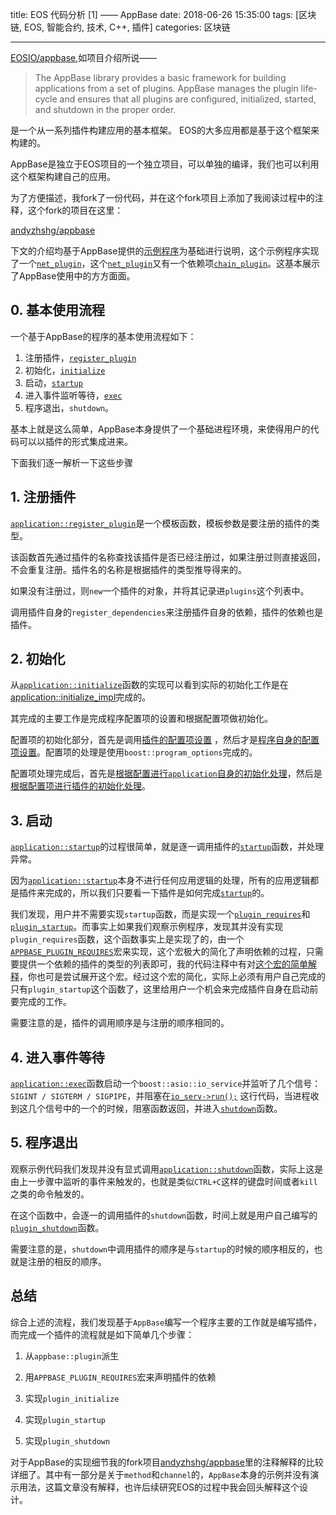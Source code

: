 title: EOS 代码分析 [1] —— AppBase
date: 2018-06-26 15:35:00
tags: [区块链, EOS, 智能合约, 技术, C++, 插件]
categories: 区块链

------

[EOSIO/appbase](https://github.com/eosio/appbase),如项目介绍所说——

> The AppBase library provides a basic framework for building applications from a set of plugins. AppBase manages the plugin life-cycle and ensures that all plugins are configured, initialized, started, and shutdown in the proper order.

是一个从一系列插件构建应用的基本框架。 EOS的大多应用都是基于这个框架来构建的。

AppBase是独立于EOS项目的一个独立项目，可以单独的编译，我们也可以利用这个框架构建自己的应用。

<!-- more -->

为了方便描述，我fork了一份代码，并在这个fork项目上添加了我阅读过程中的注释，这个fork的项目在这里：

[andyzhshg/appbase](https://github.com/andyzhshg/appbase)

下文的介绍均基于AppBase提供的[示例程序](https://github.com/andyzhshg/appbase/tree/master/examples)为基础进行说明，这个示例程序实现了一个[`net_plugin`](https://github.com/andyzhshg/appbase/blob/master/examples/main.cpp#L41)，这个[`net_plugin`](https://github.com/andyzhshg/appbase/blob/master/examples/main.cpp#L41)又有一个依赖项[`chain_plugin`](https://github.com/andyzhshg/appbase/blob/master/examples/main.cpp#L14)。这基本展示了AppBase使用中的方方面面。

## 0. 基本使用流程

一个基于AppBase的程序的基本使用流程如下：

1. 注册插件，[`register_plugin`](https://github.com/andyzhshg/appbase/blob/master/examples/main.cpp#L68)
2. 初始化，[`initialize`](https://github.com/andyzhshg/appbase/blob/master/examples/main.cpp#L70)
3. 启动，[`startup`](https://github.com/andyzhshg/appbase/blob/master/examples/main.cpp#L73)
4. 进入事件监听等待，[`exec`](https://github.com/andyzhshg/appbase/blob/master/examples/main.cpp#L75)
5. 程序退出，`shutdown`。

基本上就是这么简单，AppBase本身提供了一个基础进程环境，来使得用户的代码可以以插件的形式集成进来。

下面我们逐一解析一下这些步骤

## 1. 注册插件

[`application::register_plugin`](https://github.com/andyzhshg/appbase/blob/master/include/appbase/application.hpp#L84)是一个模板函数，模板参数是要注册的插件的类型。

该函数首先通过插件的名称查找该插件是否已经注册过，如果注册过则直接返回，不会重复注册。插件名的名称是根据插件的类型推导得来的。

如果没有注册过，则`new`一个插件的对象，并将其记录进`plugins`这个列表中。

调用插件自身的`register_dependencies`来注册插件自身的依赖，插件的依赖也是插件。

## 2. 初始化

从[`application::initialize`](https://github.com/andyzhshg/appbase/blob/master/include/appbase/application.hpp#L64)函数的实现可以看到实际的初始化工作是在[application::initialize_impl](https://github.com/andyzhshg/appbase/blob/master/application.cpp#L114)完成的。

其完成的主要工作是完成程序配置项的设置和根据配置项做初始化。

配置项的初始化部分，首先是调用[插件的配置项设置](https://github.com/andyzhshg/appbase/blob/master/application.cpp#L83) ，然后才是[程序自身的配置项设置](https://github.com/andyzhshg/appbase/blob/master/application.cpp#L95)。配置项的处理是使用`boost::program_options`完成的。

配置项处理完成后，首先是[根据配置进行`application`自身的初始化处理](https://github.com/andyzhshg/appbase/blob/master/application.cpp#L121)，然后是[根据配置项进行插件的初始化处理](https://github.com/andyzhshg/appbase/blob/master/application.cpp#L195)。

## 3. 启动

[`application::startup`](https://github.com/andyzhshg/appbase/blob/master/application.cpp#L61)的过程很简单，就是逐一调用插件的[`startup`](https://github.com/andyzhshg/appbase/blob/master/include/appbase/application.hpp#L236)函数，并处理异常。

因为[`application::startup`](https://github.com/andyzhshg/appbase/blob/master/application.cpp#L61)本身不进行任何应用逻辑的处理，所有的应用逻辑都是插件来完成的，所以我们只要看一下插件是如何完成[`startup`](https://github.com/andyzhshg/appbase/blob/master/include/appbase/application.hpp#L236)的。

我们发现，用户并不需要实现`startup`函数，而是实现一个[`plugin_requires`](https://github.com/andyzhshg/appbase/blob/master/include/appbase/application.hpp#L241)和[`plugin_startup`](https://github.com/andyzhshg/appbase/blob/master/include/appbase/application.hpp#L244)。而事实上如果我们观察示例程序，发现其并没有实现`plugin_requires`函数，这个函数事实上是实现了的，由一个[`APPBASE_PLUGIN_REQUIRES`](https://github.com/andyzhshg/appbase/blob/master/examples/main.cpp#L47)宏来实现，这个宏极大的简化了声明依赖的过程，只需要提供一个依赖的插件的类型的列表即可，我的代码注释中有对[这个宏的简单解释](https://github.com/andyzhshg/appbase/blob/master/include/appbase/plugin.hpp#L11)，你也可是尝试展开这个宏。经过这个宏的简化，实际上必须有用户自己完成的只有`plugin_startup`这个函数了，这里给用户一个机会来完成插件自身在启动前要完成的工作。

需要注意的是，插件的调用顺序是与注册的顺序相同的。

## 4. 进入事件等待

[`application::exec`](https://github.com/andyzhshg/appbase/blob/master/application.cpp#L229)函数启动一个`boost::asio::io_service`并监听了几个信号：`SIGINT / SIGTERM / SIGPIPE`，并阻塞在[`io_serv->run();`](https://github.com/andyzhshg/appbase/blob/master/application.cpp#L249) 这行代码，当进程收到这几个信号中的一个的时候，阻塞函数返回，并进入[`shutdown`](https://github.com/andyzhshg/appbase/blob/master/application.cpp#L210)函数。

## 5. 程序退出

观察示例代码我们发现并没有显式调用[`application::shutdown`](https://github.com/andyzhshg/appbase/blob/master/application.cpp#L210)函数，实际上这是由上一步骤中监听的事件来触发的，也就是类似`CTRL+C`这样的键盘时间或者`kill`之类的命令触发的。

在这个函数中，会逐一的调用插件的`shutdown`函数，时间上就是用户自己编写的[`plugin_shutdown`](https://github.com/andyzhshg/appbase/blob/master/examples/main.cpp#L60)函数。

需要注意的是，`shutdown`中调用插件的顺序是与`startup`的时候的顺序相反的，也就是注册的相反的顺序。

## 总结

综合上述的流程，我们发现基于`AppBase`编写一个程序主要的工作就是编写插件，而完成一个插件的流程就是如下简单几个步骤：

1. 从`appbase::plugin`派生

2. 用`APPBASE_PLUGIN_REQUIRES`宏来声明插件的依赖

3. 实现`plugin_initialize`

4. 实现`plugin_startup`

5. 实现`plugin_shutdown` 


对于AppBase的实现细节我的fork项目[andyzhshg/appbase](https://github.com/andyzhshg/appbase)里的注释解释的比较详细了。其中有一部分是关于`method`和`channel`的，`AppBase`本身的示例并没有演示用法，这篇文章没有解释，也许后续研究EOS的过程中我会回头解释这个设计。

   

